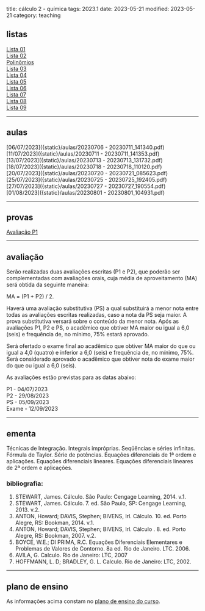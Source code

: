 title: cálculo 2 - química
tags: 2023.1
date: 2023-05-21
modified: 2023-05-21
category: teaching
## listas

[Lista 01]({static}/listas/calculo2-01.pdf)  
[Lista 02]({static}/listas/calculo2-02.pdf)  
[Polinômios]({static}/listas/calculo2-polinomios.pdf)  
[Lista 03]({static}/listas/calculo2-03.pdf)  
[Lista 04]({static}/listas/calculo2-04.pdf)  
[Lista 05]({static}/listas/calculo2-05.pdf)  
[Lista 06]({static}/listas/calculo2-06.pdf)  
[Lista 07]({static}/listas/calculo2-10-2022.pdf)  
[Lista 08]({static}/listas/calculo2-08.pdf)  
[Lista 09]({static}/listas/calculo2-09.pdf)  

---

## aulas

[06/07/2023]({static}/aulas/20230706 - 20230711_141340.pdf)  
[11/07/2023]({static}/aulas/20230711 - 20230711_141353.pdf)  
[13/07/2023]({static}/aulas/20230713 - 20230713_131732.pdf)  
[18/07/2023]({static}/aulas/20230718 - 20230718_110120.pdf)  
[20/07/2023]({static}/aulas/20230720 - 20230721_085623.pdf)  
[25/07/2023]({static}/aulas/20230725 - 20230725_192405.pdf)  
[27/07/2023]({static}/aulas/20230727 - 20230727_190554.pdf)  
[01/08/2023]({static}/aulas/20230801 - 20230801_104931.pdf)  

---

## provas

[Avaliação P1]({static}/provas/2023-1-calculo2-quimica-p1.pdf)  

---

## avaliação

Serão realizadas duas avaliações escritas (P1 e P2), que poderão ser
complementadas com avaliações orais, cuja média de aproveitamento (MA) será
obtida da seguinte maneira:

MA = (P1 + P2) / 2.

Haverá uma avaliação substitutiva (PS) a qual substituirá a menor nota entre
todas as avaliações escritas realizadas, caso a nota da PS seja maior. A prova
substitutiva versará sobre o conteúdo da menor nota. Após as avaliações P1, P2
e PS, o acadêmico que obtiver MA maior ou igual a 6,0 (seis) e frequência
de, no mínimo, 75% estará aprovado.

Será ofertado o exame final ao acadêmico que obtiver MA maior do que ou igual a
4,0 (quatro) e inferior a 6,0 (seis) e frequência de, no mínimo, 75%. Será
considerado aprovado o acadêmico que obtiver nota do exame maior do que ou
igual a 6,0 (seis).

As avaliações estão previstas para as datas abaixo:

P1 - 04/07/2023  
P2 - 29/08/2023  
PS - 05/09/2023  
Exame - 12/09/2023

---

## ementa
Técnicas de Integração. Integrais impróprias. Seqüências e séries infinitas.
Fórmula de Taylor.  Série de potências. Equações diferenciais de 1ª ordem e
aplicações. Equações diferenciais lineares.  Equações diferenciais lineares de
2ª ordem e aplicações.

### bibliografia:  
1. STEWART, James. Cálculo. São Paulo: Cengage Learning, 2014. v.1.
1. STEWART, James. Cálculo. 7. ed. São Paulo, SP: Cengage Learning, 2013. v.2.
3. ANTON, Howard; DAVIS, Stephen; BIVENS, Irl. Cálculo. 10. ed. Porto Alegre,
   RS: Bookman, 2014. v.1.
3. ANTON, Howard; DAVIS, Stephen; BIVENS, Irl. Cálculo . 8. ed. Porto Alegre,
   RS: Bookman, 2007. v.2.
4. BOYCE, W.E.; DI PRIMA, R.C. Equações Diferenciais Elementares e Problemas de
   Valores de Contorno. 8a ed. Rio de Janeiro. LTC. 2006.
5. AVILA, G. Calculo. Rio de Janeiro: LTC, 2007
7. HOFFMANN, L. D; BRADLEY, G. L. Calculo. Rio de Janeiro: LTC, 2002.

---

## plano de ensino
As informações acima constam no [plano de ensino do
curso]({static}/planos/2023-1-calculo2-quimica.pdf).
